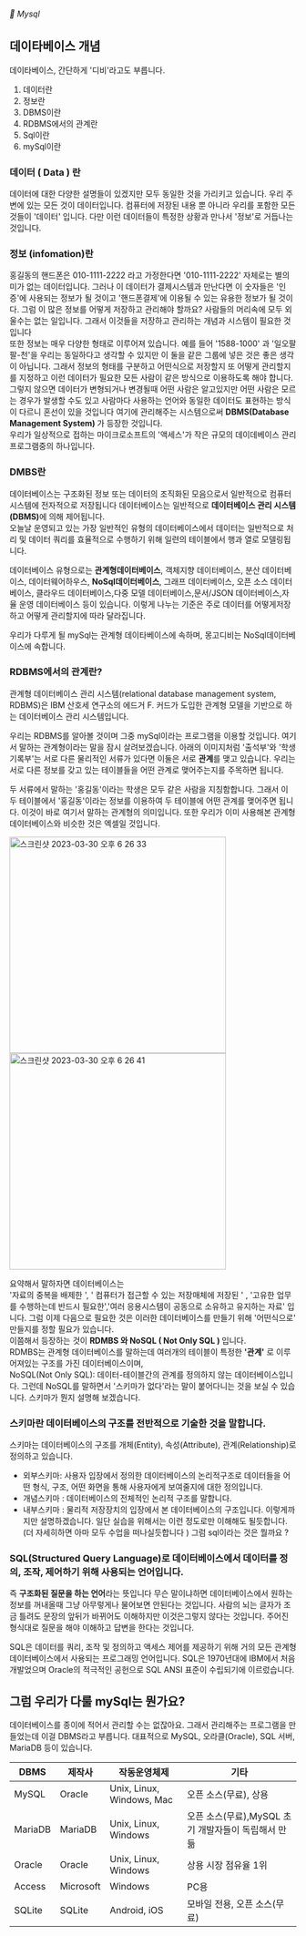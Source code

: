 ###### :cactus:  Mysql

## 데이타베이스 개념
데이타베이스, 간단하게 '디비'라고도 부릅니다. 
1. 데이터란
2. 정보란
3. DBMS이란
4. RDBMS에서의 관계란
5. Sql이란
6. mySql이란


### 데이터 ( Data ) 란 
데이터에 대한 다양한 설명들이 있겠지만 모두 동일한 것을 가리키고 있습니다. 우리 주변에 있는 모든 것이 데이터입니다. 컴퓨터에 저장된 내용 뿐 아니라 우리를 포함한 모든 것들이 '데이터' 입니다. 다만 이런 데이터들이 특정한 상황과 만나서 '정보'로 거듭나는 것입니다. 
### 정보 (infomation)란  
홍길동의 핸드폰은 010-1111-2222 라고 가정한다면 '010-1111-2222' 자체로는 별의미가 없는 데이터입니다. 그러나 이 데이터가 결제시스템과 만난다면 이 숫자들은 '인증'에 사용되는 정보가 될 것이고 '핸드폰결제'에 이용될 수 있는 유용한 정보가 될 것이다. 
그럼 이 많은 정보를 어떻게 저장하고 관리해야 할까요?  사람들의 머리속에 모두 외울수는 없는 일입니다. 
그래서 이것들을 저장하고 관리하는 개념과 시스템이 필요한 것입니다    
또한 정보는 매우 다양한 형태로 이루어져 있습니다. 예를 들어 '1588-1000' 과 '일오팔팔-천'을 우리는 동일하다고 생각할 수 있지만 이 둘을 같은 그룹에 넣은 것은 좋은 생각이 아닙니다. 그래서 정보의 형태를 구분하고 어떤식으로 저장할지 또 어떻게 관리할지를 지정하고 이런 데이터가 필요한 모든 사람이 같은 방식으로 이용하도록 해야 합니다.    
그렇지 않으면 데이터가 변형되거나 변경될때 어떤 사람은 알고있지만 어떤 사람은 모르는 경우가 발생할 수도 있고 사람마다 사용하는 언어와 동일한 데이터도 표현하는 방식이 다르니 혼선이 있을 것입니다 여기에 관리해주는 시스템으로써 <b>DBMS(Database Management System) </b>가 등장한 것입니다.   
우리가 일상적으로 접하는 마이크로소프트의 '액세스'가 작은 규모의 데이데베이스 관리프로그램중의 하나입니다. 

### DMBS란
데이터베이스는 구조화된 정보 또는 데이터의 조직화된 모음으로서 일반적으로 컴퓨터 시스템에 전자적으로 저장됩니다 데이터베이스는 일반적으로 <b>데이터베이스 관리 시스템(DBMS)</b>에 의해 제어됩니다.   
오늘날 운영되고 있는 가장 일반적인 유형의 데이터베이스에서 데이터는 일반적으로 처리 및 데이터 쿼리를 효율적으로 수행하기 위해 일련의 테이블에서 행과 열로 모델링됩니다.    

데이터베이스 유형으로는 <b>관계형데이터베이스</b>, 객체지향 데이터베이스, 분산 데이터베이스, 데이터웨어하우스, <b>NoSql데이터베이스</b>, 그래프 데이터베이스, 오픈 소스 데이터베이스, 클라우드 데이터베이스,다중 모델 데이터베이스,문서/JSON 데이터베이스,자율 운영 데이터베이스 등이 있습니다. 이렇게 나누는 기준은 주로 데이터를 어떻게저장하고 어떻게 관리할지에 따라 달라집니다.      

우리가 다루게 될 mySql는 관계형 데이타베이스에 속하며, 몽고디비는 NoSql데이터베이스에 속합니다.  


### RDBMS에서의 관계란?
관계형 데이터베이스 관리 시스템(relational database management system, RDBMS)은 IBM 산호세 연구소의 에드거 F. 커드가 도입한 관계형 모델을 기반으로 하는 데이터베이스 관리 시스템입니다. 

우리는 RDBMS를 알아볼 것이며 그중 mySql이라는 프로그램을 이용할 것입니다.  여기서 말하는  관계형이라는 말을 잠시 살려보겠습니다. 아래의 이미지처럼 '출석부'와 '학생기록부'는 서로 다른 물리적인 서류가 있다면 이둘은 서로 <b>관계</b>를 맺고 있습니다.  우리는 서로 다른 정보를 갖고 있는 테이블들을 어떤 관계로 맺어주는지를 주목하면 됩니다. 

두 서류에서 말하는 '홍길동'이라는 학생은 모두 같은 사람을 지칭함합니다. 그래서 이 두 테이블에서 '홍길동'이라는 정보를 이용하여 두 테이블에 어떤 관계를 맺어주면 됩니다. 이것이 바로 여기서 말하는 관계형의 의미입니다.  또한 우리가 이미 사용해본 관계형 데이터베이스와 비슷한 것은 엑셀일 것입니다.   

 <img width="380" alt="스크린샷 2023-03-30 오후 6 26 33" src="https://user-images.githubusercontent.com/48478079/228792387-188f8c0e-f71a-4f17-bbd3-c2189dafb193.png">   
 <img width="380" alt="스크린샷 2023-03-30 오후 6 26 41" src="https://user-images.githubusercontent.com/48478079/228793347-80cabc42-c67a-4781-9675-4307f30b5496.png">

요약해서 말하자면 데이터베이스는  
'자료의 중복을 배제한 ', ' 컴퓨터가 접근할 수 있는 저장매체에 저장된 ' , '고유한 업무를 수행하는데 반드시 필요한','여러 응용시스템이 공동으로 소유하고 유지하는 자료' 입니다. 
그럼 이제 다음으로 필요한 것은 이러한 데이터베이스를 만들기 위해 '어떤식으로' 만들지를 정할 필요가 있습니다.  
이쯤해서 등장하는 것이 <b>RDMBS 와 NoSQL ( Not Only SQL ) </b>입니다.  
RDMBS는 관계형 데이터베이스를 말하는데 여러개의 테이블이 특정한 <b>'관계'</b> 로 이루어져있는 구조를 가진 데이터베이스이며,   
NoSQL(Not Only SQL): 데이터-테이블간의 관계를 정의하지 않는 데이터베이스입니다. 
그런데 NoSQL를 말하면서 '스키마가 없다'라는 말이 붙어다니는 것을 보실 수 있습니다. 스키마가 뭔지 설명해 보겠습니다. 
### 스키마란 데이터베이스의 구조를 전반적으로 기술한 것을 말합니다.
스키마는 데이터베이스의 구조를 개체(Entity), 속성(Attribute), 관계(Relationship)로 정의하고 있습니다. 
- 외부스키마: 사용자 입장에서 정의한 데이터베이스의 논리적구조로 데이터들을 어떤 형식, 구조, 어떤 화면을 통해 사용자에게 보여줄지에 대한 정의입니다. 
- 개념스키마 : 데이터베이스의 전체적인 논리적 구조를 말합니다.
- 내부스키마 : 물리적 저장장치의 입장에서 본 데이터베이스의 구조입니다.
이렇게까지만 설명하겠습니다. 일단 실습을 위해서는 이런 정도로만 이해해도 될듯합니다. (더 자세히하면 아마 모두 수업을 떠나실듯합니다 )
그럼 sql이라는 것은 뭘까요 ?
### SQL(Structured Query Language)로 데이터베이스에서 데이터를 정의, 조작, 제어하기 위해 사용되는 언어입니다.   
즉 <b>구조화된 질문을 하는 언어</b>라는 뜻입니다 무슨 말이냐하면 데이터베이스에서 원하는 정보를 꺼내올때 그냥 아무렇게나 물어보면 안된다는 것입니다. 사람의 뇌는 글자가 조금 틀려도 문장의 앞뒤가 바뀌어도 이해하지만 이것은그렇지 않다는 것입니다. 주어진 형식대로 질문을 해야 이해하고 답변을 한다는 것입니다. 

SQL은 데이터를 쿼리, 조작 및 정의하고 액세스 제어를 제공하기 위해 거의 모든 관계형 데이터베이스에서 사용되는 프로그래밍 언어입니다. SQL은 1970년대에 IBM에서 처음 개발었으며 Oracle의 적극적인 공헌으로 SQL ANSI 표준이 수립되기에 이르렀습니다.

## 그럼 우리가 다룰  mySql는 뭔가요?
데이터베이스를 종이에 적어서 관리할 수는 없잖아요. 그래서 관리해주는 프로그램을 만들었는데 이걸 DBMS라고 부릅니다. 
대표적으로 MySQL, 오라클(Oracle), SQL 서버, MariaDB 등이 있습니다.    

| DBMS|	제작사|	작동운영체제	| 기타 |
|----|---|---|---|
| MySQL	|Oracle	|Unix, Linux, Windows, Mac	|오픈 소스(무료), 상용|
| MariaDB|MariaDB	 |Unix, Linux, Windows	|오픈 소스(무료),MySQL 초기 개발자들이 독립해서 만듦|
|Oracle|	Oracle	|Unix, Linux, Windows|	상용 시장 점유율 1위|
| Access |	Microsoft|	Windows	|PC용|
| SQLite	|SQLite	|Android, iOS	|모바일 전용, 오픈 소스(무료)|

